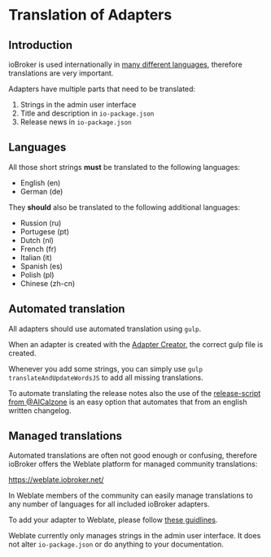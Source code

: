 # Translation of Adapters

## Introduction

ioBroker is used internationally in [many different languages](https://www.iobroker.net/#en/statistics), therefore translations are very important.

Adapters have multiple parts that need to be translated:

1. Strings in the admin user interface
1. Title and description in `io-package.json`
1. Release news in `io-package.json`

## Languages

All those short strings **must** be translated to the following languages:
- English (en)
- German (de)

They **should** also be translated to the following additional languages:
- Russion (ru)
- Portugese (pt)
- Dutch (nl)
- French (fr)
- Italian (it)
- Spanish (es)
- Polish (pl)
- Chinese (zh-cn)

## Automated translation

All adapters should use automated translation using `gulp`.

When an adapter is created with the [Adapter Creator](https://github.com/ioBroker/create-adapter), the correct gulp file is created.

Whenever you add some strings, you can simply use `gulp translateAndUpdateWordsJS` to add all missing translations.

To automate translating the release notes also the use of the [release-script from @AlCalzone](https://github.com/AlCalzone/release-script) is an easy option that automates that from an english written changelog.

## Managed translations

Automated translations are often not good enough or confusing, therefore ioBroker offers the Weblate platform for managed community translations:

https://weblate.iobroker.net/

In Weblate members of the community can easily manage translations to any number of languages for all included ioBroker adapters.

To add your adapter to Weblate, please follow [these guidlines](https://github.com/ioBrokerTranslator/doc/blob/master/README.md).

Weblate currently only manages strings in the admin user interface. It does not alter `io-package.json` or do anything to your documentation.
